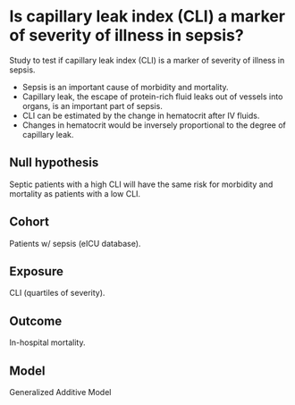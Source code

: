 # Is capillary leak index (CLI) a marker of severity of illness in sepsis?
Study to test if capillary leak index (CLI) is a marker of severity of illness in sepsis.  
 - Sepsis is an important cause of morbidity and mortality.
 - Capillary leak, the escape of protein-rich fluid leaks out of vessels into organs, is an important part of sepsis.
 - CLI can be estimated by the change in hematocrit after IV fluids.
 - Changes in hematocrit would be inversely proportional to the degree of capillary leak.
 
## Null hypothesis
Septic patients with a high CLI will have the same risk for morbidity and mortality as patients with a low CLI.
## Cohort
Patients w/ sepsis (eICU database).

## Exposure
CLI (quartiles of severity).

## Outcome
In-hospital mortality.

## Model
Generalized Additive Model
